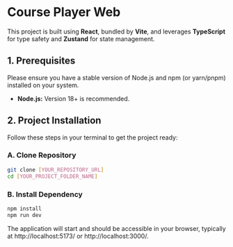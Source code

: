 # Course Player Web

This project is built using **React**, bundled by **Vite**, and leverages **TypeScript** for type safety and **Zustand** for state management.

## 1. Prerequisites

Please ensure you have a stable version of Node.js and npm (or yarn/pnpm) installed on your system.

* **Node.js:** Version 18+ is recommended.

## 2. Project Installation

Follow these steps in your terminal to get the project ready:

### A. Clone Repository

```bash
git clone [YOUR_REPOSITORY_URL]
cd [YOUR_PROJECT_FOLDER_NAME]

```

### B. Install Dependency
```bash
npm install
npm run dev
```

The application will start and should be accessible in your browser, typically at http://localhost:5173/ or http://localhost:3000/.
